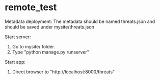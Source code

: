 # remote_test

Metadata deployment:
  The metadata should be named threats.json and should be saved under mysite/threats.json

Start server:
  1. Go to mysite/ folder.
  2. Type "python manage.py runserver"

Start app:
  1. Direct browser to "http://localhost:8000/threats"
